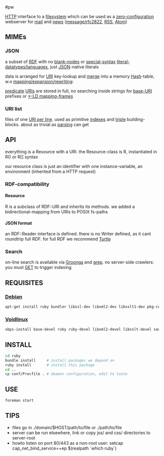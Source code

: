 #pw

[HTTP](https://www.mnot.net/blog/2014/06/07/rfc2616_is_dead) interface to a [filesystem](http://www.multicians.org/fjcc4.html) which can be used as a [zero-configuration](http://suckless.org/philosophy) webserver for [mail](http://m.whats-your.name) and [news](https://github.com/majestrate/nntpchan) ([message/rfc2822](http://www.faqs.org/rfcs/rfc2822.html), [RSS](http://web.resource.org/rss/1.0/spec), [Atom](https://tools.ietf.org/html/rfc4287))

## MIMEs

### JSON
a subset of [RDF](https://ruby-rdf.github.io/) with no [blank-nodes](http://milicicvuk.com/blog/2011/07/14/problems-of-the-rdf-model-blank-nodes/) or [special-syntax](http://www.w3.org/TR/turtle/#turtle-literals) [literal-datatypes/languages](http://www.w3.org/TR/rdf11-concepts/#section-Datatypes), just [JSON](http://www.json.org/)-native literals

data is arranged for [URI](https://www.ietf.org/rfc/rfc1630.txt) key-lookup and [merge](ruby/JSON.rb.html) into a memory [Hash](http://docs.ruby-lang.org/en/2.0.0/Hash.html)-table, w.o [mapping/expansion/rewriting](http://www.w3.org/TR/json-ld-api/#context-processing-algorithms):

[predicate](http://www.w3.org/TR/rdf11-concepts/#dfn-predicate) [URIs](https://en.wikipedia.org/wiki/Uniform_Resource_Identifier) are stored in full, no searching inside strings for [base-URI](https://annevankesteren.nl/2005/08/base-examples) prefixes or [*-LD mapping-frames](http://json-ld.org/spec/latest/json-ld-framing/)

### URI list
files of one [URI per line](http://amundsen.com/hypermedia/urilist/). used as primitive [indexes](https://en.wikipedia.org/wiki/Database_index) and [triple](http://stackoverflow.com/questions/273218/whats-an-rdf-triple) building-blocks. about as trivial as [parsing](https://github.com/RubenVerborgh/N3.js#parsing) can get

## API
everything is a Resource with a URI. the Resource-class is R, instantiated in R() or R[] syntax

our resource class is just an identifier with one instance-variable, an environment (inherited from a HTTP request)

### RDF-compatibility

#### Resource
R is a subclass of RDF::URI and inherits its methods. we added a bidirectional-mapping from URIs to POSIX fs-paths


#### JSON format
an RDF::Reader interface is defined. there is no Writer defined, as it cant roundtrip full RDF. for full RDF we recommend [Turtle](http://www.w3.org/TeamSubmission/turtle/)

### Search
on-line search is available via [Groonga](http://groonga.org/) and [grep](http://www.gnu.org/software/grep/manual/grep.html). no server-side crawlers: you must [GET](man/GET.html) to trigger indexing

## REQUISITES

### [Debian](http://www.debian.org/)
``` sh
apt-get install ruby bundler libssl-dev libxml2-dev libxslt1-dev pkg-config python-pygments
```

### [Voidlinux](http://www.voidlinux.eu/)
``` sh
xbps-install base-devel ruby ruby-devel libxml2-devel libxslt-devel source-highlight python-Pygments && gem install bundler
```
## INSTALL
``` sh
cd ruby
bundle install     # install packages we depend on
ruby install       # install this package
cd ..
cp conf/Procfile . # deamon configuration, edit to taste
```

## USE
``` sh
foreman start
```

## TIPS
* files go in ./domain/$HOST/path/to/file or ./path/to/file
* server can be run elsewhere, link or copy jss/ and css/ directories to server-root
* howto listen on port 80/443 as a non-root user: setcap cap_net_bind_service=+ep $(realpath \`which ruby\`)
